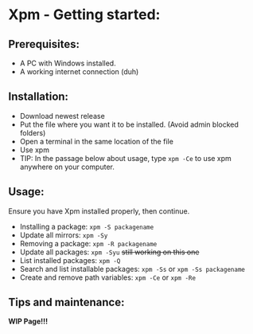 # Xpm - Getting started:
## Prerequisites:
 - A PC with Windows installed.
 - A working internet connection (duh)
## Installation:
 - Download newest release
 - Put the file where you want it to be installed. (Avoid admin blocked folders)
 - Open a terminal in the same location of the file
 - Use xpm
 - TIP: In the passage below about usage, type `xpm -Ce` to use xpm anywhere on your computer.
## Usage:
Ensure you have Xpm installed properly, then continue.
 - Installing a package: `xpm -S packagename`
 - Update all mirrors: `xpm -Sy`
 - Removing a package: `xpm -R packagename`
 - Update all packages: `xpm -Syu` ~~still working on this one~~
 - List installed packages: `xpm -Q`
 - Search and list installable packages: `xpm -Ss` or `xpm -Ss packagename`
 - Create and remove path variables: `xpm -Ce` or `xpm -Re`

## Tips and maintenance: 
**WIP Page!!!**
